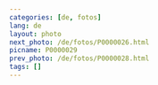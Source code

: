 ```yaml
---
categories: [de, fotos]
lang: de
layout: photo
next_photo: /de/fotos/P0000026.html
picname: P0000029
prev_photo: /de/fotos/P0000028.html
tags: []
---
```

